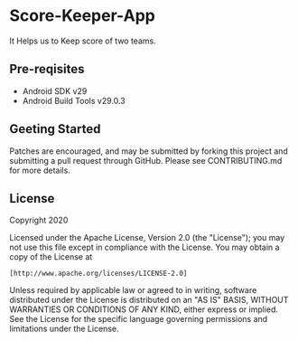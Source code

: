 # Score-Keeper-App
It Helps us to Keep score of two teams.
## Pre-reqisites
* Android SDK v29
* Android Build Tools v29.0.3
## Geeting Started
Patches are encouraged, and may be submitted by forking this project and submitting a pull request through GitHub. Please see CONTRIBUTING.md for more details.
## License
Copyright 2020

Licensed under the Apache License, Version 2.0 (the "License");
you may not use this file except in compliance with the License.
You may obtain a copy of the License at

    [http://www.apache.org/licenses/LICENSE-2.0]

Unless required by applicable law or agreed to in writing, software
distributed under the License is distributed on an "AS IS" BASIS,
WITHOUT WARRANTIES OR CONDITIONS OF ANY KIND, either express or implied.
See the License for the specific language governing permissions and
limitations under the License.
